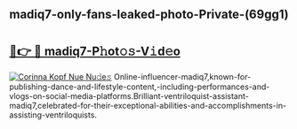 ## madiq7-only-fans​-leaked-photo​-Private-(69gg1)


# <h2><a href="https://mediaupload.pro?title=madiq7&ref=git">🔗👉 🔴 madiq7-P𝚑ot𝚘𝚜-V𝚒d𝚎o</a></h2>

[![Corinna Kopf Nue Nu𝚍e𝚜](https://i.imgur.com/0qMVB7G.gif)](https://mediaupload.pro?title=madiq7&ref=git)
Online-influencer-madiq7,known-for-publishing-dance-and-lifestyle-content,-including-performances-and-vlogs-on-social-media-platforms.Brilliant-ventriloquist-assistant-madiq7,celebrated-for-their-exceptional-abilities-and-accomplishments-in-assisting-ventriloquists.  
